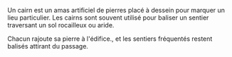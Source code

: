 Un cairn  est un amas artificiel de pierres placé à dessein pour marquer un lieu particulier.
Les cairns sont souvent utilisé pour baliser un sentier traversant un sol rocailleux ou aride. 

Chacun rajoute sa pierre à l'édifice., et les sentiers fréquentés restent balisés attirant du passage.

